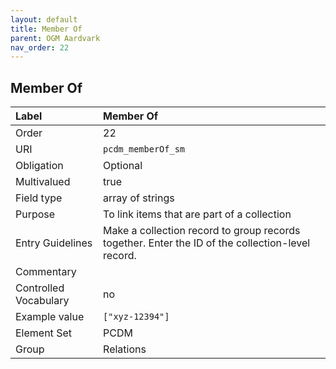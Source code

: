 ```yaml
---
layout: default
title: Member Of
parent: OGM Aardvark
nav_order: 22
---
```


## Member Of

| Label                 | Member Of |
|:----------------------|:----------|
| Order                 | 22 |
| URI                   | `pcdm_memberOf_sm` |
| Obligation            | Optional |
| Multivalued           | true |
| Field type            | array of strings |
| Purpose               | To link items that are part of a collection |
| Entry Guidelines      | Make a collection record to group records together. Enter the ID of the collection-level record. |
| Commentary            | |
| Controlled Vocabulary | no |
| Example value         | `["xyz-12394"]` |
| Element Set           | PCDM |
| Group                 | Relations |
